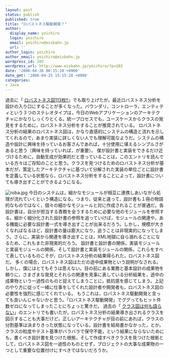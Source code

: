 ```yaml
---
layout: post
status: publish
published: true
title: "ロバストネス駆動開発？"
author:
  display_name: yoichiro
  login: yoichiro
  email: yoichiro@eisbahn.jp
  url: ''
author_login: yoichiro
author_email: yoichiro@eisbahn.jp
wordpress_id: 203
wordpress_url: http://www.eisbahn.jp/yoichiro/?p=203
date: '2006-04-26 00:15:28 +0900'
date_gmt: '2006-04-25 15:15:28 +0900'
categories:
- Java
---
```


過去に「
[ロバストネス図113枚!!](http://www.eisbahn.jp/yoichiro/2005/05/113.html)」でも取り上げたが，最近ロバストネス分析を設計の入り口にすることが多くなった。バウンダリ，コントローラ，エンティティという３つのステレオタイプは，今日のWebアプリケーションのアーキテクチャにかなりしっくりとくる。統一プロセスでも，ユースケースからクラスの発見をするために，ロバストネス分析をすることが推奨されている。
ロバストネス分析の結果のロバストネス図は，かなり直感的にシステムの構造と流れを示してくれるので，あまり実装に詳しくない人でも理解可能なようだ。システムの構造や設計に興味を持っているお客さんであれば，十分使用に堪えるシンプルさがあると思う（興味を持っていれば，が重要）。
僕が設計書と実装をできるだけ近づけるために，自動生成が効果的だと思っていることは，このエントリを読んでいる方々はご存知のことと思う。クラスを見つけるためのロバストネス分析が基本だが，策定したアーキテクチャに基づいて分解された実装の単位ごとに設計書を定義している状態なら，ロバストネス分析をすることによって，設計書についても導き出すことができるようになる。

![roba.jpg](http://www.eisbahn.jp/yoichiro/images/roba.jpg)
今日のシステムは，細かなモジュールが相互に連携しあいながら処理が流れていくという構造になる。つまり，従来と違って，設計書も１冊の物語的なものではなく，個々の細かなモジュールと対に作成されることが普通だ。各設計書は，自分が担当する責務を全うするために必要な他のモジュールを参照する。細かく細分化された設計書の参照を追っていけば，モジュールの関連や，ある機能に必要な設計書一式を導き出すことが出来るだろう。しかし，規模が大きくなればなるほど，設計書の量は膨大になり，追うことは非現実的になってしまう。さらに，実装から関連を導き出すことは，XML地獄に自ら溺れることになるため，これもまた非現実的だろう。
設計書と設計書の関係，実装モジュールと実装モジュールの関係，そして設計書と実装モジュールの関係，これらをすべて表しているものこそが，ロバストネス分析の結果得られた，ロバストネス図だ。
多くの場合，ロバストネス図はただの途中成果物という説明がなされる。しかし，僕にはとてもそうは思えない。目の前にある業務と基本設計の成果物を頼りに，さまざまな発見とそれらの関連を見事に表している分析結果を，途中の成果物という一過性のものと捉えてしまうことに，抵抗感を感じてしまう。上記のやり方に従って一緒に仕事をしてくれた設計者や開発者も，ロバストネス図の必要性を強烈に感じてくれている。
もうこれは，ロバストネス駆動開発と言っても良いんじゃないかと思う。「ロバストネス駆動開発」でググってもヒット件数ゼロになってしまったことにちょっと驚きだ。
過去の「
[クラス図は何も語らない](http://www.eisbahn.jp/yoichiro/2006/03/post_77.html)」のエントリでも書いたが，ロバストネス分析の結果導き出されるクラスを図示することも大事だけど，正しいアーキテクチャが目の前にあれば，クラスの分割基準は決まりきった状態になっている。設計書を結局書かなかった，とか，クラスの粒度やテスト基準がバラバラで保守不能，という結果にならないためにも，書くべき設計書を見つけた根拠，そして作成すべきクラスを見つけた根拠として，ロバストネス図を一過性のものとせず，プロジェクトの大事な成果物の一つとして重要な位置付けにすべきではないだろうか。
